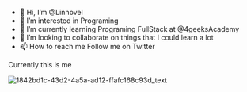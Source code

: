 - 👋 Hi, I’m @Linnovel
- 👀 I’m interested in Programing
- 🌱 I’m currently learning Programing FullStack at @4geeksAcademy
- 💞️ I’m looking to collaborate on things that I could learn a lot
- 📫 How to reach me Follow me on Twitter 

Currently this is me 



![1842bd1c-43d2-4a5a-ad12-ffafc168c93d_text](https://github.com/Linnovel/Linnovel/assets/117125597/57752992-02fc-4131-aa7a-847d6793f638)
